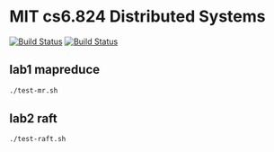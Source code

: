 # MIT cs6.824 Distributed Systems

[![Build Status](https://drone.sdvcrx.com/api/badges/sdvcrx/mit-6.824/status.svg)](https://drone.sdvcrx.com/sdvcrx/mit-6.824) [![Build Status](https://github.com/sdvcrx/mit-6.824/workflows/build/badge.svg)](https://drone.sdvcrx.com/sdvcrx/mit-6.824)

## lab1 mapreduce

```bash
./test-mr.sh
```

## lab2 raft

```bash
./test-raft.sh
```
